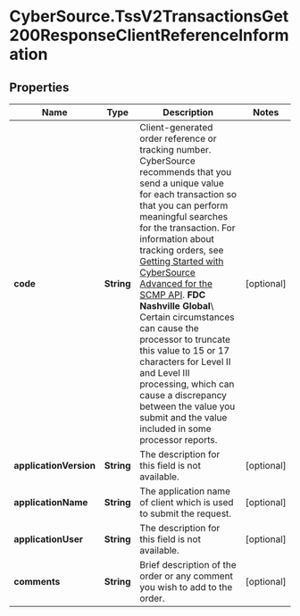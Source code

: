# CyberSource.TssV2TransactionsGet200ResponseClientReferenceInformation

## Properties
Name | Type | Description | Notes
------------ | ------------- | ------------- | -------------
**code** | **String** | Client-generated order reference or tracking number. CyberSource recommends that you send a unique value for each transaction so that you can perform meaningful searches for the transaction.  For information about tracking orders, see [Getting Started with CyberSource Advanced for the SCMP API](http://apps.cybersource.com/library/documentation/dev_guides/Getting_Started_SCMP/html/wwhelp/wwhimpl/js/html/wwhelp.htm).  **FDC Nashville Global**\\ Certain circumstances can cause the processor to truncate this value to 15 or 17 characters for Level II and Level III processing, which can cause a discrepancy between the value you submit and the value included in some processor reports.  | [optional] 
**applicationVersion** | **String** | The description for this field is not available. | [optional] 
**applicationName** | **String** | The application name of client which is used to submit the request. | [optional] 
**applicationUser** | **String** | The description for this field is not available. | [optional] 
**comments** | **String** | Brief description of the order or any comment you wish to add to the order. | [optional] 


